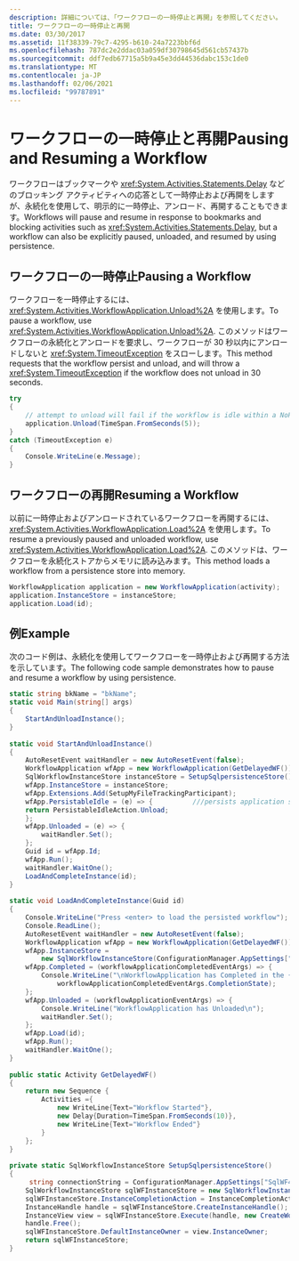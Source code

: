```yaml
---
description: 詳細については、「ワークフローの一時停止と再開」を参照してください。
title: ワークフローの一時停止と再開
ms.date: 03/30/2017
ms.assetid: 11f38339-79c7-4295-b610-24a7223bbf6d
ms.openlocfilehash: 787dc2e2ddac03a059df30798645d561cb57437b
ms.sourcegitcommit: ddf7edb67715a5b9a45e3dd44536dabc153c1de0
ms.translationtype: MT
ms.contentlocale: ja-JP
ms.lasthandoff: 02/06/2021
ms.locfileid: "99787891"
---
```

# <a name="pausing-and-resuming-a-workflow"></a><span data-ttu-id="98031-103">ワークフローの一時停止と再開</span><span class="sxs-lookup"><span data-stu-id="98031-103">Pausing and Resuming a Workflow</span></span>

<span data-ttu-id="98031-104">ワークフローはブックマークや <xref:System.Activities.Statements.Delay> などのブロッキング アクティビティへの応答として一時停止および再開をしますが、永続化を使用して、明示的に一時停止、アンロード、再開することもできます。</span><span class="sxs-lookup"><span data-stu-id="98031-104">Workflows will pause and resume in response to bookmarks and blocking activities such as <xref:System.Activities.Statements.Delay>, but a workflow can also be explicitly paused, unloaded, and resumed by using persistence.</span></span>  
  
## <a name="pausing-a-workflow"></a><span data-ttu-id="98031-105">ワークフローの一時停止</span><span class="sxs-lookup"><span data-stu-id="98031-105">Pausing a Workflow</span></span>  

 <span data-ttu-id="98031-106">ワークフローを一時停止するには、<xref:System.Activities.WorkflowApplication.Unload%2A> を使用します。</span><span class="sxs-lookup"><span data-stu-id="98031-106">To pause a workflow, use <xref:System.Activities.WorkflowApplication.Unload%2A>.</span></span>  <span data-ttu-id="98031-107">このメソッドはワークフローの永続化とアンロードを要求し、ワークフローが 30 秒以内にアンロードしないと <xref:System.TimeoutException> をスローします。</span><span class="sxs-lookup"><span data-stu-id="98031-107">This method requests that the workflow persist and unload, and will throw a <xref:System.TimeoutException> if the workflow does not unload in 30 seconds.</span></span>  
  
```csharp  
try  
{  
    // attempt to unload will fail if the workflow is idle within a NoPersistZone  
    application.Unload(TimeSpan.FromSeconds(5));  
}  
catch (TimeoutException e)  
{  
    Console.WriteLine(e.Message);  
}  
```  
  
## <a name="resuming-a-workflow"></a><span data-ttu-id="98031-108">ワークフローの再開</span><span class="sxs-lookup"><span data-stu-id="98031-108">Resuming a Workflow</span></span>  

 <span data-ttu-id="98031-109">以前に一時停止およびアンロードされているワークフローを再開するには、<xref:System.Activities.WorkflowApplication.Load%2A> を使用します。</span><span class="sxs-lookup"><span data-stu-id="98031-109">To resume a previously paused and unloaded workflow, use <xref:System.Activities.WorkflowApplication.Load%2A>.</span></span> <span data-ttu-id="98031-110">このメソッドは、ワークフローを永続化ストアからメモリに読み込みます。</span><span class="sxs-lookup"><span data-stu-id="98031-110">This method loads a workflow from a persistence store into memory.</span></span>  
  
```csharp  
WorkflowApplication application = new WorkflowApplication(activity);  
application.InstanceStore = instanceStore;  
application.Load(id);  
```  
  
## <a name="example"></a><span data-ttu-id="98031-111">例</span><span class="sxs-lookup"><span data-stu-id="98031-111">Example</span></span>  

 <span data-ttu-id="98031-112">次のコード例は、永続化を使用してワークフローを一時停止および再開する方法を示しています。</span><span class="sxs-lookup"><span data-stu-id="98031-112">The following code sample demonstrates how to pause and resume a workflow by using persistence.</span></span>  
  
```csharp  
static string bkName = "bkName";  
static void Main(string[] args)
{  
    StartAndUnloadInstance();  
}  
  
static void StartAndUnloadInstance()
{  
    AutoResetEvent waitHandler = new AutoResetEvent(false);  
    WorkflowApplication wfApp = new WorkflowApplication(GetDelayedWF());  
    SqlWorkflowInstanceStore instanceStore = SetupSqlpersistenceStore();  
    wfApp.InstanceStore = instanceStore;  
    wfApp.Extensions.Add(SetupMyFileTrackingParticipant);  
    wfApp.PersistableIdle = (e) => {          ///persists application state and remove it from memory
    return PersistableIdleAction.Unload;  
    };  
    wfApp.Unloaded = (e) => {  
        waitHandler.Set();  
    };  
    Guid id = wfApp.Id;  
    wfApp.Run();  
    waitHandler.WaitOne();  
    LoadAndCompleteInstance(id);  
}  
  
static void LoadAndCompleteInstance(Guid id)
{
    Console.WriteLine("Press <enter> to load the persisted workflow");  
    Console.ReadLine();  
    AutoResetEvent waitHandler = new AutoResetEvent(false);  
    WorkflowApplication wfApp = new WorkflowApplication(GetDelayedWF());  
    wfApp.InstanceStore =  
        new SqlWorkflowInstanceStore(ConfigurationManager.AppSettings["SqlWF4PersistenceConnectionString"].ToString());  
    wfApp.Completed = (workflowApplicationCompletedEventArgs) => {  
        Console.WriteLine("\nWorkflowApplication has Completed in the {0} state.",  
            workflowApplicationCompletedEventArgs.CompletionState);  
    };  
    wfApp.Unloaded = (workflowApplicationEventArgs) => {  
        Console.WriteLine("WorkflowApplication has Unloaded\n");  
        waitHandler.Set();  
    };  
    wfApp.Load(id);  
    wfApp.Run();  
    waitHandler.WaitOne();  
}  
  
public static Activity GetDelayedWF()
{  
    return new Sequence {  
        Activities ={  
            new WriteLine{Text="Workflow Started"},  
            new Delay{Duration=TimeSpan.FromSeconds(10)},  
            new WriteLine{Text="Workflow Ended"}  
        }  
    };  
}  
  
private static SqlWorkflowInstanceStore SetupSqlpersistenceStore()
{
     string connectionString = ConfigurationManager.AppSettings["SqlWF4PersistenceConnectionString"].ToString();  
    SqlWorkflowInstanceStore sqlWFInstanceStore = new SqlWorkflowInstanceStore(connectionString);  
    sqlWFInstanceStore.InstanceCompletionAction = InstanceCompletionAction.DeleteAll;  
    InstanceHandle handle = sqlWFInstanceStore.CreateInstanceHandle();  
    InstanceView view = sqlWFInstanceStore.Execute(handle, new CreateWorkflowOwnerCommand(), TimeSpan.FromSeconds(5));  
    handle.Free();  
    sqlWFInstanceStore.DefaultInstanceOwner = view.InstanceOwner;  
    return sqlWFInstanceStore;  
}  
```
